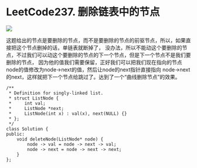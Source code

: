 # LeetCode237. 删除链表中的节点

![](https://img2020.cnblogs.com/blog/2078361/202008/2078361-20200821103638944-724547156.png)

这题给出的节点是要删除的节点，而不是要删除的节点的前驱节点，所以，如果直接把这个节点删掉的话，单链表就断掉了，
没办法，所以不能动这个要删除的节点，不过我们可以动这个要删除的节点的下一个节点，但是下一个节点不是我们要删除的节点，
因为他的值我们需要保留，正好我们可以把我们现在指向的节点node的值修改为node->next的值，然后让node的next指针直接指向
node->next的next，这样就把下一个节点给跳过了。达到了一个“曲线删除节点”的效果。

```
/**
 * Definition for singly-linked list.
 * struct ListNode {
 *     int val;
 *     ListNode *next;
 *     ListNode(int x) : val(x), next(NULL) {}
 * };
 */
class Solution {
public:
    void deleteNode(ListNode* node) {
        node -> val = node -> next -> val;
        node -> next = node -> next -> next;
    }
};
```